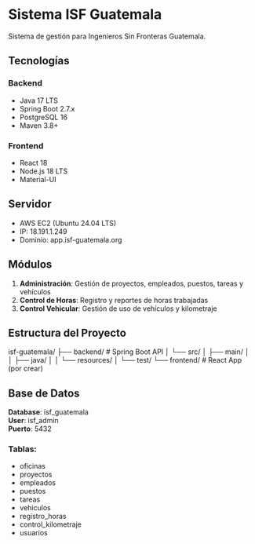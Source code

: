 # Sistema ISF Guatemala

Sistema de gestión para Ingenieros Sin Fronteras Guatemala.

## Tecnologías

### Backend
- Java 17 LTS
- Spring Boot 2.7.x
- PostgreSQL 16
- Maven 3.8+

### Frontend
- React 18
- Node.js 18 LTS
- Material-UI

## Servidor
- AWS EC2 (Ubuntu 24.04 LTS)
- IP: 18.191.1.249
- Dominio: app.isf-guatemala.org

## Módulos

1. **Administración**: Gestión de proyectos, empleados, puestos, tareas y vehículos
2. **Control de Horas**: Registro y reportes de horas trabajadas
3. **Control Vehicular**: Gestión de uso de vehículos y kilometraje

## Estructura del Proyecto
isf-guatemala/
├── backend/          # Spring Boot API
│   └── src/
│       ├── main/
│       │   ├── java/
│       │   └── resources/
│       └── test/
└── frontend/         # React App (por crear)

## Base de Datos

**Database**: isf_guatemala  
**User**: isf_admin  
**Puerto**: 5432

### Tablas:
- oficinas
- proyectos
- empleados
- puestos
- tareas
- vehiculos
- registro_horas
- control_kilometraje
- usuarios
